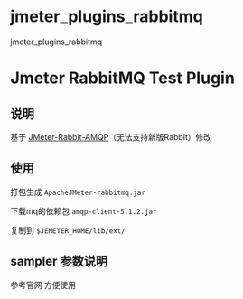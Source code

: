 # jmeter_plugins_rabbitmq
jmeter_plugins_rabbitmq
# Jmeter RabbitMQ Test Plugin

## 说明
基于 [JMeter-Rabbit-AMQP](https://github.com/jlavallee/JMeter-Rabbit-AMQP.git)（无法支持新版Rabbit）修改

## 使用

打包生成
`ApacheJMeter-rabbitmq.jar`

下载mq的依赖包
`amqp-client-5.1.2.jar`

复制到
`$JEMETER_HOME/lib/ext/`

## sampler 参数说明
参考官网
方便使用
